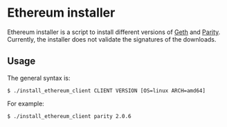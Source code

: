 
# Ethereum installer

Ethereum installer is a script to install different versions of [Geth](https://github.com/ethereum/go-ethereum) and [Parity](https://github.com/paritytech/parity-ethereum). Currently, the installer does not validate the signatures of the downloads.

## Usage

The general syntax is:

```
$ ./install_ethereum_client CLIENT VERSION [OS=linux ARCH=amd64]
```

For example:

```
$ ./install_ethereum_client parity 2.0.6
```
